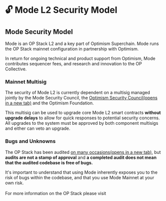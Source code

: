# 🔓 Mode L2 Security Model

## Mode Security Model

Mode is an OP Stack L2 and a key part of Optimism Superchain. Mode runs the OP Stack mainnet configuration in partnership with Optimism.&#x20;

In return for ongoing technical and product support from Optimism, Mode contributes sequencer fees, and research and innovation to the OP Collective.

### Mainnet Multisig <a href="#op-mainnet-multisig" id="op-mainnet-multisig"></a>

The security of Mode L2 is currently dependent on a multisig managed jointly by the Mode Security Council, the [Optimism Security Council(opens in a new tab)](https://gov.optimism.io/t/intro-to-optimisms-security-council/6885) and the Optimism Foundation.&#x20;

This multisig can be used to upgrade core Mode L2 smart contracts **without upgrade delays** to allow for quick responses to potential security concerns. All upgrades to the system must be approved by both component multisigs and either can veto an upgrade.

### Bugs and Unknowns <a href="#bugs-and-unknowns" id="bugs-and-unknowns"></a>

The OP Stack has been audited [on many occasions(opens in a new tab)](https://github.com/ethereum-optimism/optimism/tree/v1.1.4/technical-documents/security-reviews), but **audits are not a stamp of approval** and **a completed audit does not mean that the audited codebase is free of bugs.**

It's important to understand that using Mode inherently exposes you to the risk of bugs within the  codebase, and that you use Mode Mainnet at your own risk.\
\
For more information on the OP Stack please visit&#x20;
